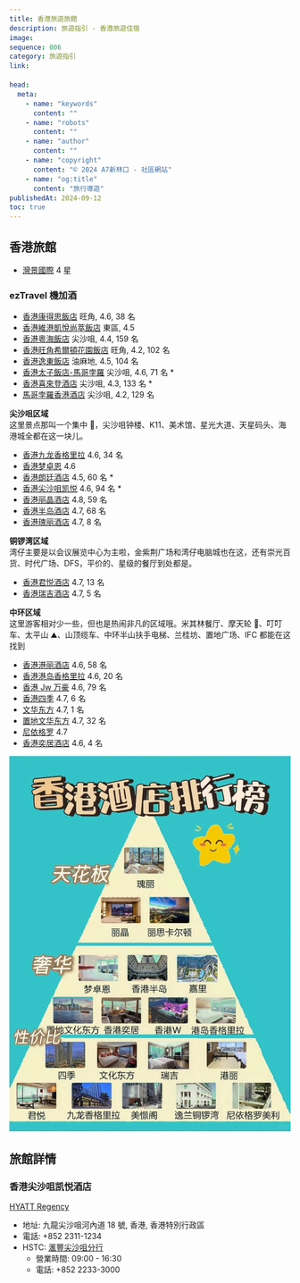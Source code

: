 ```yaml
---
title: 香港旅遊旅館
description: 旅遊指引 - 香港旅遊住宿
image:
sequence: 006
category: 旅遊指引
link:

head:
  meta:
    - name: "keywords"
      content: ""
    - name: "robots"
      content: ""
    - name: "author"
      content: ""
    - name: "copyright"
      content: "© 2024 A7新林口 - 社區網站"
    - name: "og:title"
      content: "旅行導遊"
publishedAt: 2024-09-12
toc: true
---
```


## 香港旅館

- <a href="https://theharbourview.com.hk/tc/">灣景國際</a> 4 星

### ezTravel 機加酒

- <a href="https://tw.trip.com/hotels/detail/?cityId=58&hotelId=344939&checkIn=2024-09-12&checkOut=2024-09-13&adult=2&children=0&subStamp=396&crn=1&ages=&travelpurpose=0&curr=TWD&link=title&hoteluniquekey=H4sIAAAAAAAAAOPazMjFJMEkxMTBKLWCkePV-0lvWQ1eC1u0Vjl-04jpP5TY7-B5-CuQ5TTRIYBnEqMxJwMIvJjkIAhmCE1wUBLn6P-320KggVFi7aclqxkVGC32igcxRDE4sXG83yEnwTKD8XWb6EbGapF17g-lIh12MDKdYNyuvIDp9L21-ruYmDn-qB0CkkeZTzExXGJiuMXE8IiJ4RUTwycmhl9g2SZmhi5mhknMIDWzmBkWMTNI8RqYmqYaGJpbWqYaW5opCGlsbmrfzmZkzQG0XUswPsQzJNwwJbsoNa2svNg8KcWAcRIjU0j4KUYpQ3MjE1MjcwMTMxNTSz1zE1PDFJM0P2eLwnQrZilGNw_GIDYTEzdnS_MoLS5mD28XwS85YbXrzN7aSzGHhLsofli0XuFsxBl7LZCcIUwuibUqQzckPGOhQAFjFyOHAKMHYwRjBeMrRpCeHyDfAwAh7KooZwEAAA&subChannel=&masterhotelid_tracelogid=055e01799e396&NewTaxDescForAmountshowtype0=T&detailFilters=17%7C1~17~1*80%7C0%7C0~80~0&hotelType=normal&barcurr=TWD&locale=zh-TW">香港康得思飯店</a> 旺角, 4.6, 38 名
- <a href="https://tw.trip.com/hotels/detail/?cityId=58&hotelId=17322049&checkIn=2024-09-12&checkOut=2024-09-13&adult=2&children=0&subStamp=416&crn=1&ages=&travelpurpose=0&curr=TWD&link=title&hoteluniquekey=H4sIAAAAAAAAAOO6y8jFJMEkxMTBKHWJkeP6jN6prI5vAnfItR6f4uDp8bBKZN3taQ4BPIUMYJDuMIkxmBPMNJjjIDhrJhB8ne6gJM7R_2-3hUADo8TaT0tWMyowWuwVD2KIYlCSU2DRhGk1hDEsnnEGMXPsZYticGLjeL9RV4JlBuPBBQs5NjKC7HNfmOCwg5HpBOM3vQVMjWsXcuxiYubosToEJG-ynGJiuMTEcIuJ4RETyIRXTAyfmBh-gRU0MTN0MTNMYgYpm8UMkl3EzCDFm2pgYWycbJlmmJaWlqIgpPGqqX07m5E1B9CRWoLxIZ4h4YYp2UWpaWXlxeZJKQaMkxiZQsJPMUoZmhuZmBqZG5iYmZha6pmbmBqmmKT5OVsUplsxSzG6eTAGsRk4O5k4OkZpcTF7eLsIfskJq11n9tZeijkk3EXxw6L1CmcjzthrgeQMYXJJrFUZuiHhGQsFChi7GDkEGD0YIxgrGF8xgvT8AAcCALfkx9iSAQAA&subChannel=&masterhotelid_tracelogid=e0833c9f1fffd&NewTaxDescForAmountshowtype0=T&detailFilters=17%7C1~17~1*80%7C0%7C0~80~0&hotelType=normal&barcurr=TWD&locale=zh-TW">香港維港凱悅尚萃飯店</a> 東區, 4.5
- <a href="https://tw.trip.com/hotels/detail/?cityId=58&hotelId=419933&checkIn=2024-09-12&checkOut=2024-09-13&adult=2&children=0&subStamp=940&crn=1&ages=&travelpurpose=0&curr=TWD&link=title&hoteluniquekey=H4sIAAAAAAAAAOPqYuJikmASYuJglPrPyHF5VtsdVsclBbZc13e3O3i-Cdwh1yrd5RDAU8gAAg7hDo2M1SLr3B_uCnaYxFjCCRY90e8gOGsmEDB3OyiJc_T_220h0MAosfbTktWMCowWe8WDGKIYlOw55k68Zy4gInF2b8cKoLgmzERDGMMi1hFmtieMEcTMsYQ5ipnjCZMTG8ey05ISLDMY716Q3MgIdOHigr9BDjsYmU4wPpVawDRj3w2LXUzMHA8UDgHJ60ynmBguMTHcYmJ4xAQy4xUTwycmkDm_wGqamBm6mBkmMYNUzmIGKVjEzCDFk5SUZm5mYWxgnJZqpCCkca6lfTubkTUH0LlagvEhniHhhinZRalpZeXF5kkpBoyTGJlCwk8xShmaG5mYGpkbmJiZmFrqmZuYGqaYpPk5WxSmWzFLMbp5MAaxORpbGrg5RmlxMXt4uwh-yQmrXWf21l6KOSTcRfHDovUKZyPO2GuB5AxhckmsVRm6IeEZCwUKGLsYOQQYPRgjGCsYXzGC9PwAhQIAxKkrTb0BAAA&subChannel=&masterhotelid_tracelogid=bbf768303fe2&NewTaxDescForAmountshowtype0=T&detailFilters=17%7C1~17~1*80%7C0%7C0~80~0&hotelType=normal&barcurr=TWD&locale=zh-TW">香港粵海飯店</a> 尖沙咀, 4.4, 159 名
- <a href="https://tw.trip.com/hotels/detail/?cityId=58&hotelId=6371974&checkIn=2024-09-12&checkOut=2024-09-13&adult=2&children=0&subStamp=768&crn=1&ages=&travelpurpose=0&curr=TWD&link=button&hoteluniquekey=H4sIAAAAAAAAAOPawsjFJMEkxMTBKLWSkePYvz8XWQ3Wi1qcynGUb30duONSm4OnZkz_oa9SnQ4BPJMYjTkZQKCh20EQzEhod1AS5-j_t9tCoIFRYu2nJasZFRgt9ooHMUQxOLFxdE8Sk2CZwdj2tYV5I2PQDrnW145BDjsYmU4wPpJcwPSma77cLiZmjjUyh4DkKaZTTAyXmBhuMTE8YmJ4xcTwiYnhF1i2iZmhi5lhEjNIzSxmhkXMDFK8JqmWZskGqalJpknGqQpCGqva2rezGVlzAK3XEowP8QwJN0zJLkpNKysvNk9KMWCcxMgUEn6KUcrQ3MjE1MjcwMTMxNRSz9zE1DDFJM3P2aIw3YpZitHNgzGIzdnEyM3RPEqLi9nD20XwS05Y7Tqzt_ZSzCHhLoofFq1XOBtxxl4LJGcIk0tircrQDQnPWChQwNjFyCHA6MEYwVjB-IoRpOcH2PsApQjm1GkBAAA&subChannel=&masterhotelid_tracelogid=4e96c0eeb5b3e&NewTaxDescForAmountshowtype0=T&detailFilters=17%7C1~17~1*80%7C0%7C0~80~0&hotelType=normal&barcurr=TWD&locale=zh-TW">香港旺角希爾頓花園飯店</a> 旺角, 4.2, 102 名
- <a href="https://tw.trip.com/hotels/detail/?cityId=58&hotelId=396346&checkIn=2024-09-12&checkOut=2024-09-13&adult=2&children=0&subStamp=820&crn=1&ages=&travelpurpose=0&curr=TWD&link=title&hoteluniquekey=H4sIAAAAAAAAAOPazMjFJMEkxMTBKLWCkWPqgj9vWA1eC1u0Vjkag0B3k4Nn0A651tepLQ4BPJMYjTkZQCCizUEQzPjX5KAkztH_b7eFQAOjxNpPS1YzKjBa7BUPYohicGLjuPlPUIJlBuOuGRIbGd8EAs1Z7euwg5HpBON3kQVM0_fP1N_FxMzRLH4ISPYwnWJiuMTEcIuJ4RETwysmhk9MDL_Ask3MDF3MDJOYQWpmMTMsYmaQ4km1MEw2MTRITLFITlIQ0vjR1r6dzciaA2i5lmB8iGdIuGFKdlFqWll5sXlSigHjJEamkPBTjFKG5kYmpkbmBiZmJqaWeuYmpoYpJml-zhaF6VbMUoxuHoxBbIbOhmZurlFaXMwe3i6CX3LCateZvbWXYg4Jd1H8sGi9wtmIM_ZaIDlDmFwSa1WGbkh4xkKBAsYuRg4BRg_GCMYKxleMID0_QJ4HAAZ5ecFmAQAA&subChannel=&masterhotelid_tracelogid=e81c410ad8cb&NewTaxDescForAmountshowtype0=T&detailFilters=17%7C1~17~1*80%7C0%7C0~80~0&hotelType=normal&barcurr=TWD&locale=zh-TW">香港逸東飯店</a> 油麻地, 4.5, 104 名
- <a href="https://tw.trip.com/hotels/detail/?cityId=58&hotelId=396354&checkIn=2024-09-12&checkOut=2024-09-13&adult=2&children=0&subStamp=1640&crn=1&ages=&travelpurpose=0&curr=TWD&link=button&hoteluniquekey=H4sIAAAAAAAAAOOazMjFJMEkxMTBKNXByNE1ccssVkdbruuLC9InOHimgQD3JIcAnkmMUpwMIHBksoMgUNaW68dEByc2jv8v5SVYZjAemiGxkbH_0FeNGPsohx2MTCcYW1UXMC1oYNvFxMxxX-MQkLzFfIqJ4RITwy0mhkdMDK-YGD4xMfwCyzYxM3QxM0xiBqmZxcywiJlBitfEwNQ0MckyzdIixcxYQUhjd0f7djYjaw5GBUYtwfgQz5Bww5TsotS0svJi86QUA8ZJjEwh4acYpQzNjUxMjcwNTMxMTC31zE1MDVNM0vycLQrTrZilGN08GIPYjA3NnZ2co7S4mD28XQS_5ITVrjN7ay_FHBLuovhh0XqFsxFn7LVAcoYwuSTWqgzdkPCMhQIFjF2MHAKMHowRjBWMrxhBen6APA8ARFUOnUcBAAA&subChannel=&masterhotelid_tracelogid=4055ab9f98d63&NewTaxDescForAmountshowtype0=T&detailFilters=17%7C1~17~1*80%7C0%7C0~80~0&hotelType=normal&barcurr=TWD&locale=zh-TW">香港太子飯店-馬哥孛羅</a> 尖沙咀, 4.6, 71 名 \*
- <a href="https://tw.trip.com/hotels/detail/?cityId=58&hotelId=385224&checkIn=2024-09-12&checkOut=2024-09-13&adult=2&children=0&subStamp=960&crn=1&ages=&travelpurpose=0&curr=TWD&link=title&hoteluniquekey=H4sIAAAAAAAAAOPi4GKSYBJi4mCU4rUwMDe2NDZPSjI0NkxWENK40dm-nc3ImoNRgVFLMD7EMyTcMCW7KDWtrLzYPCnFgHESI1NI-ClGKUNzIxNTI3MDEzMTU0s9cxNTwxSTND9ni8J0K2YpRjcPxiA2J1djF2eDKD4tZg9vF8MvOWG168ze2iexVmXohoRnLBQoYOxi5BBg9GCMYKxgfMXIHBLu8oPxxEFxAMi6T5mfAAAA&subChannel=&masterhotelid_tracelogid=8073937bb131c&NewTaxDescForAmountshowtype0=T&detailFilters=2%7C2%7C1166~2~2%7C1166*17%7C1~17~1*80%7C0%7C0~80~0&hotelType=normal&barcurr=TWD&locale=zh-TW">香港喜來登酒店</a> 尖沙咀, 4.3, 133 名 \*
- <a href="https://tw.trip.com/hotels/detail/?cityId=58&hotelId=396356&checkIn=2024-09-12&checkOut=2024-09-13&adult=2&children=0&subStamp=900&crn=1&ages=&travelpurpose=0&curr=TWD&link=title&hoteluniquekey=H4sIAAAAAAAAAOOaxsjFJMEkxMTBKNXNyHH7yI63zBYveR2vLy6w5Zrf5uAZ03_oq8ajDocAnkmMUpzfNIB8x24HQQYQ6OhwcGLjaP4pKsEyg_HIDImNjJog5RJBDjsYmU4wHpFcwDT7fcYuJmaObplDQPI40ykmhktMDLeYGB4xMbxiYvjExPALLNvEzNDFzDCJGaRmFjPDImYGKR6jRGMjCwOj1CQTAwsFIY1_Xe3b2YysORgVGLUE40M8Q8INU7KLUtPKyovNk1IMGCcxMoWEn2KUMjQ3MjE1MjcwMTMxtdQzNzE1TDFJ83O2KEy3YpZidPNgDGJzs3R0crSM0uJi9vB2EfySE1a7zuytvRRzSLiL4odF6xXORpyx1wLJGcLkklirMnRDwjMWChQwdjFyCDB6MEYwVjC-YgTp-QHyOwDd6H_QSQEAAA&subChannel=&masterhotelid_tracelogid=2a32802eb408&NewTaxDescForAmountshowtype0=T&detailFilters=17%7C1~17~1*80%7C0%7C0~80~0&hotelType=normal&barcurr=TWD&locale=zh-TW">馬哥孛羅香港酒店</a> 尖沙咀, 4.2, 129 名

**尖沙咀区域**  
这里景点那叫一个集中 👀，尖沙咀钟楼、K11、美术馆、星光大道、天星码头、海港城全都在这一块儿。

- <a href="https://tw.trip.com/hotels/detail/?cityId=58&hotelId=344924&checkIn=2024-09-11&checkOut=2024-09-12&adult=2&children=0&subStamp=560&crn=1&ages=&travelpurpose=0&curr=TWD&link=title&hoteluniquekey=H4sIAAAAAAAAAOOaxcjFJMEkxMTBKNXPyHH5etN-VoO3HBa3Yx2Ddsi1vi6Y5-A5a-bMmZL7FjgE8ExilOI8ewYIwhY5CFaLrHNPDFrg4MTGsbndWoJlBuOdNtGNjFzXFxfYRmU47GBkOsF4x2UB07HGJQK7mJg5zngfApIf2E4xMVxiYrjFxPCIieEVE8MnJoZfYNkmZoYuZoZJzCA1s5gZFjEzSPGaWyabpViapJokGqcYKQhpPP_Stp3NyJqDUYFRSzA-xDMk3DAluyg1ray82DwpxYBxEiNTSPgpRilDcyMTUyNzAxMzE1NLPXMTU8MUkzQ_Z4vCdCtmKUY3D8YgNmMzA0cD5ygtLmYPbxfB3XUH826YvbWXYg4Jd1HkeRX9rCTyjL0WSM4QJpfEWpWhGxKesUCggLGLkUOA0YMxgrGC8RUjSM8PkO8BmCeM5k4BAAA&subChannel=&masterhotelid_tracelogid=79c6d94e4a3d2&NewTaxDescForAmountshowtype0=T&detailFilters=17%7C1~17~1*80%7C0%7C0~80~0&hotelType=normal&barcurr=TWD&locale=zh-TW">香港九龙香格里拉</a> 4.6, 34 名
- <a href="https://tw.trip.com/hotels/detail/?cityId=58&hotelId=112008968&checkIn=2024-09-11&checkOut=2024-09-12&adult=2&children=0&subStamp=1110&crn=1&ages=&travelpurpose=0&curr=TWD&link=title&hoteluniquekey=H4sIAAAAAAAAAOOazcjFJMEkxMTBKDWBkaNh8d8nrAan2C12xjhWi6xzfyg93cETRFdlz3QI4JnEKMXJAAI3ZjsIFtpyXV_cMMPBiY3jwisdCZYZjB37tphuZDx7Bghqkhx2MDKdYJxmsoCpee0-k11MzBybLA8ByTmsp5gYLjEx3GJieMTE8IqJ4RMTwy-wbBMzQxczwyRmkJpZzAyLmBmkeFMtzU1M0kyNLFKT08wVhDTmf2nbzmZkzcGowKglGB_iGRJumJJdlJpWVl5snpRiwDiJkSkk_BSjlKG5kYmpkbmBiZmJqaWeuYmpYYpJmp-zRWG6FbMUo5sHYxCbm6WBoZFblBYXs4e3i-DuuoN5N8ze2ksxh4S7KPK8in5WEnnGXgskZwiTS2KtytANCc9YIFDA2MXIIcDowRjBWMH4ihGk5wfY-wBgTKrNUAEAAA&subChannel=&masterhotelid_tracelogid=e9744f528ecf7&NewTaxDescForAmountshowtype0=T&detailFilters=17%7C1~17~1*80%7C0%7C0~80~0&hotelType=normal&barcurr=TWD&locale=zh-TW">香港梦卓恩</a> 4.6
- <a href="https://tw.trip.com/hotels/detail/?cityId=58&hotelId=344937&checkIn=2024-09-11&checkOut=2024-09-12&adult=2&children=0&subStamp=400&crn=1&ages=&travelpurpose=0&curr=TWD&link=title&hoteluniquekey=H4sIAAAAAAAAAOPazMjFJMEkxMTBKLWCkeP7494GVoPXwhatVY4eD6tE1qVOdfC05bq-uKBzukMAzyRGY04GEDgx00EQzHg11UFJnKP_324LgQZGibWflqxmVGC02CsexBDF4MTGcfSgpgTLDMaXbaIbGde5Aw2US3TYwch0gnGFwQKmjzMu6O9iYuaYZHoISL5iOcXEcImJ4RYTwyMmhldMDJ-YGH6BZZuYGbqYGSYxg9TMYmZYxMwgxWuWaGJokWxsYGBpnJaoIKQx5WvbdjYjaw6g7VqC8SGeIeGGKdlFqWll5cXmSSkGjJMYmULCTzFKGZobmZgamRuYmJmYWuqZm5gappik-TlbFKZbMUsxunkwBrFZuLo5OjtGaXExe3i7CO6uO5h3w-ytvRRzSLiLIs-r6GclkWfstUByhjC5JNaqDN2Q8IwFAgWMXYwcAowejBGMFYyvGEF6foB8DwA7MNd_ZwEAAA&subChannel=&masterhotelid_tracelogid=6a418c30093fa&NewTaxDescForAmountshowtype0=T&detailFilters=17%7C1~17~1*80%7C0%7C0~80~0&hotelType=normal&barcurr=TWD&locale=zh-TW">香港朗廷酒店</a> 4.5, 60 名 \*
- <a href="https://tw.trip.com/hotels/detail/?cityId=58&hotelId=425422&checkIn=2024-09-11&checkOut=2024-09-12&adult=2&children=0&subStamp=468&crn=1&ages=&travelpurpose=0&curr=TWD&link=title&hoteluniquekey=H4sIAAAAAAAAAOOaxsjFJMEkxMTBKNXNyLH85LbnrAaHWB13yLW-vjhloYNnGhA8C1vsEMAziVGKkwEE9Jc6CIKE0-4vcnBi4_g220WCZQbjud-SGxkfVomsc1fMcdjByHSCcaP_AqZ_W1h2MTFzrAw_BCR_sJ9iYrjExHCLieERE8MrJoZPTAy_wLJNzAxdzAyTmEFqZjEzLGJmkOJNTUxLTTU1MjazNE40UxDSePq1bTubkTUHowKjlmB8iGdIuGFKdlFqWll5sXlSigHjJEamkPBTjFKG5kYmpkbmBiZmJqaWeuYmpoYpJml-zhaF6VbMUoxuHoxBbMamrs5OJlFaXMwe3i6Cu-sO5t0we2svxRwS7qLI8yr6WUnkGXstkJwhTC6JtSpDNyQ8Y4FAAWMXI4cAowdjBGMF4ytGkJ4fIM8DAMDO95VKAQAA&subChannel=&masterhotelid_tracelogid=eafee523693a6&NewTaxDescForAmountshowtype0=T&detailFilters=17%7C1~17~1*80%7C0%7C0~80~0&hotelType=normal&barcurr=TWD&locale=zh-TW">香港尖沙咀凯悦</a> 4.6, 94 名 \*
- <a href="https://tw.trip.com/hotels/detail/?cityId=58&hotelId=106246325&checkIn=2024-09-11&checkOut=2024-09-12&adult=2&children=0&subStamp=891&crn=1&ages=&travelpurpose=0&curr=TWD&link=title&hoteluniquekey=H4sIAAAAAAAAAON6wcjFJMEkxMTBKHWXkaOj7fREVoNOTovFcY6aMf2Hvl5Y7eB5-KtGDP_MdQ4BPI2MaSCgZuowiTGSkwEEDm1wEDx7BggurXFQEufo_7fbQqCBUWLtpyWrGRUYLfaKBzFEMSipcLQe7NcQKAeJiDrCDPGEMYBqmDjindg4Zn_PlmCZwbj14RWjjYxgYx3KHHYwMp1gPFO7gOnjkytGu5hYOKZ0MR5iYuY4wXOKieESE8MtJoZHTAyvmBg-MQFN-QVR0MTM0MXMMIkZpGwWM8MiZgYp3hSDJDNzQ6OkNEuTZDMFIY1p39q2sxlZcwAdqiUYH-IZEm6Ykl2UmlZWXmyelGLAOImRKST8FKOUobmRiamRuYGJmYmppZ65ialhikman7NFYboVsxSjmwdjEJuBm6urhWWUFhezh7eL4O66g3k3zN7aSzGHhLso8ryKflYSecZeCyRnCJNLYq3K0A0Jz1ggUMDYxcghwOjBGMFYwfiKEaTnBzgIAOj6QMCdAQAA&subChannel=&masterhotelid_tracelogid=d0b6712bf94c6&NewTaxDescForAmountshowtype0=T&detailFilters=2%7C2%7C1214~2~2%7C1214*17%7C1~17~1*80%7C0%7C0~80~0&hotelType=normal&barcurr=TWD&locale=zh-TW">香港丽晶酒店</a> 4.8, 59 名
- <a href="https://tw.trip.com/hotels/detail/?cityId=58&hotelId=425083&checkIn=2024-09-11&checkOut=2024-09-12&adult=2&children=0&subStamp=540&crn=1&ages=&travelpurpose=0&curr=TWD&link=title&hoteluniquekey=H4sIAAAAAAAAAOOaxsjFJMEkxMTBKNXNyDHj-sVPrI4x_Ye-asxa6-DJdX1xwV_3DQ4BPJMYpTg9HlaJ5F3d6CDIAAIZGxyc2DimvyuSYJnB-PuH5EbGw181YvrXlTvsYGQ6wXillXEB08UGtl1MLBzNkxkPMTFzrOc9xcRwiYnhFhPDIyaGV0wMn5gYfkGkm5gZupgZJjGDFM1iZljEzCDFa5lkmWpknphoZGlkYaogpLH5W9t2NiNrDkYFRi3B-BDPkHDDlOyi1LSy8mLzpBQDxkmMTCHhpxilDM2NTEyNzA1MzExMLfXMTUwNU0zS_JwtCtOtmKUY3TwYg9jMXS2cncyitLiYPbxdBHfXHcy7YfbWXoo5JNxFkedV9LOSyDP2WiA5Q5hcEmtVhm5IeMYCgQLGLkYOAUYPxgjGCsZXjCA9P0D-BwBmMSlXSgEAAA&subChannel=&masterhotelid_tracelogid=9b9e27aa29285&NewTaxDescForAmountshowtype0=T&detailFilters=2%7C2%7C162~2~2%7C162*17%7C1~17~1*80%7C0%7C0~80~0&hotelType=normal&barcurr=TWD&locale=zh-TW">香港半岛酒店</a> 4.7, 68 名
- <a href="https://tw.trip.com/hotels/detail/?cityId=58&hotelId=25831219&checkIn=2024-09-11&checkOut=2024-09-12&adult=2&children=0&subStamp=380&crn=1&ages=&travelpurpose=0&curr=TWD&link=title&hoteluniquekey=H4sIAAAAAAAAAONawMjFJMEkxMTBKDWVkeN817zbrAYvhC26mhgdNWP6D33dscnB85tGTL_TjC0OATyTGKU5GUCgf5uDIIh2WLDZwYmdY_PSiYwSLDMYN59bwbOR8ewZIPhS67CDkekEY-dKxgVMB25d0N_FxMLxdyfjISZmji8Cp5gYLjEx3GJieMTE8IqJ4RMTwy-IdBMzQxczwyRmkKJZzAyLmBmkeE0MjCySksxMLVNNTFIVhDQefGvbzmZkzcGowKglGB_iGRJumJJdlJpWVl5snpRiwDiJkSkk_BSjlKG5kYmpkbmBiZmJqaWeuYmpYYpJmp-zRWG6FbMUo5sHYxCbhbGjgZFTlBYXs4e3i-DuuoN5N8ze2ksxh4S7KPK8in5WEnnGXgskZwiTS2KtytANCc9YIFDA2MXIIcDowRjBWMH4ihGk5wc4BADuHW5BVQEAAA&subChannel=&masterhotelid_tracelogid=4028bb659e44e&NewTaxDescForAmountshowtype0=T&detailFilters=17%7C1~17~1*80%7C0%7C0~80~0&hotelType=normal&barcurr=TWD&locale=zh-TW">香港瑰丽酒店</a> 4.7, 8 名

**铜锣湾区域**  
湾仔主要是以会议展览中心为主啦，金紫荆广场和湾仔电脑城也在这，还有崇光百货、时代广场、DFS，平价的、星级的餐厅到处都是。

- <a href="https://tw.trip.com/hotels/detail/?cityId=58&hotelId=344917&checkIn=2024-09-11&checkOut=2024-09-12&adult=2&children=0&subStamp=825&crn=1&ages=&travelpurpose=0&curr=TWD&link=title&hoteluniquekey=H4sIAAAAAAAAAOOazsjFJMEkxMTBKNXDyLHwzb9HrAaHWB2rRda5J0qtdvCUb30daHFhrUMAzyRGKU4GEAjZ4CAIZkisdXBi4_gzJVOCZQbj1TbRjYwg1TvWlTrsYGQ6wbixagHTAbNdTCwc59sYDzExc8zjOcXEcImJ4RYTwyMmhldMDJ-YGH5BpJuYGbqYGSYxgxTNYmZYxMwgxWuWmmxmmGSSZGBiYmSoIKTR9b1tO5uRNQejAqOWYHyIZ0i4YUp2UWpaWXmxeVKKAeMkRqaQ8FOMUobmRiamRuYGJmYmppZ65iamhikmaX7OFoXpVsxSjG4ejEFsZuaulqZuUVpczB7eLoK76w7m3TB7ay_FHBLuosjzKvpZSeQZey2QnCFMLom1KkM3JDxjgUABYxcjhwCjB2MEYwXjK0aQnh8g3wMAYj8a60sBAAA&subChannel=&masterhotelid_tracelogid=6ec61b4b04421&NewTaxDescForAmountshowtype0=T&detailFilters=2%7C2%7C25~2~2%7C25*17%7C1~17~1*80%7C0%7C0~80~0&hotelType=normal&barcurr=TWD&locale=zh-TW">香港君悦酒店</a> 4.7, 13 名
- <a href="https://tw.trip.com/hotels/detail/?cityId=58&hotelId=33501798&checkIn=2024-09-11&checkOut=2024-09-12&adult=2&children=0&subStamp=1080&crn=1&ages=&travelpurpose=0&curr=TWD&link=title&hoteluniquekey=H4sIAAAAAAAAAAGgAF__CggKAhgCEgIIARoNZTE4ZjU0MjVhYTExMSASKKn3hrcGMjsIASABKhFfVElUVzFka3JlZnZ3czdiZDABkgECVFfKARoxNzI0NTI3MDQ2NDU5Ljc0NTFkNGZOQzhxZzoDGgFGSAFSBjJBRUY5NVoOKgNIS0Qxu37Bbtg27T9iBXpoLVRXaKAQcAGKAQgQAUgBWAF4AeoBA1RXRPgB5uT8D0obOCCgAAAA&subChannel=&masterhotelid_tracelogid=e18f5425aa111&NewTaxDescForAmountshowtype0=T&detailFilters=17%7C1~17~1*80%7C0%7C0~80~0&hotelType=normal&barcurr=TWD&locale=zh-TW">香港瑞吉酒店</a> 4.7, 5 名

**中环区域**  
这里游客相对少一些，但也是热闹非凡的区域哦。米其林餐厅、摩天轮 🎡、叮叮车、太平山 ⛰、山顶缆车、中环半山扶手电梯、兰桂坊、置地广场、IFC 都能在这找到

- <a href="https://tw.trip.com/hotels/detail/?cityId=58&hotelId=344943&checkIn=2024-09-11&checkOut=2024-09-12&adult=2&children=0&subStamp=380&crn=1&ages=&travelpurpose=0&curr=TWD&link=title&hoteluniquekey=H4sIAAAAAAAAAOPazMjFJMEkxMTBKLWCkeP1s-cfWA3Wi1qcynE8_FUjpr9riYNn0A651uwZyxwCeCYxGnMygMCBFQ6Cs2YCAedSByVxjv5_uy0EGhgl1n5asppRgdFir3gQQxSDExtHwy1_CZYZjO_bRDcyVousc3-YV-Cwg5HpBOODmAVME5b8k9vFxMzRnHYISC7mPMXEcImJ4RYTwyMmhldMDJ-YGH6BZZuYGbqYGSYxg9TMYmZYxMwgxWtkkJZikmxuaWyenGKiIKTx5HvbdjYjaw6g7VqC8SGeIeGGKdlFqWll5cXmSSkGjJMYmULCTzFKGZobmZgamRuYmJmYWuqZm5gappik-TlbFKZbMUsxunkwBrG5GAMVuURpcTF7eLsI7q47mHfD7K29FHNIuIsiz6voZyWRZ-y1QHKGMLkk1qoM3ZDwjAUCBYxdjBwCjB6MEYwVjK8YQXp-gHwPAMQ2wLRnAQAA&subChannel=&masterhotelid_tracelogid=20fd4c7937cd4&NewTaxDescForAmountshowtype0=T&detailFilters=17%7C1~17~1*80%7C0%7C0~80~0&hotelType=normal&barcurr=TWD&locale=zh-TW">香港港丽酒店</a> 4.6, 58 名
- <a href="https://tw.trip.com/hotels/detail/?cityId=58&hotelId=344948&checkIn=2024-09-11&checkOut=2024-09-12&adult=2&children=0&subStamp=444&crn=1&ages=&travelpurpose=0&curr=TWD&link=title&hoteluniquekey=H4sIAAAAAAAAAOM6zcjFJMEkxMTBKHWAkWNW18rLrAZvOSxuxzr2H_qqEXNjuYMniHHHapVDAE8hAwgsKHKYxGjFCWZ7rHcQbH0duEPu-moHJTkFFk2YCkMYw-IZZxAzxwGuKAYnNo6Z91IkWGYwfmkT3cgIViBS7LCDkekE4_XsBUynFi4R2MXEwvGzgfEQEzPHI65TTAyXmBhuMTE8YgKZ8IqJ4RMTwy-IiiZmhi5mhknMIHWzmEHSi5gZpHiN0lLTLAxTzQwtU1LMFYQ0Zvxo285mZM3BqMCoJRgf4hkSbpiSXZSaVlZebJ6UYsA4iZEpJPwUo5ShuZGJqZG5gYmZiamlnrmJqWGKSZqfs0VhuhWzFKObB2MQm4WJsaOTW5QWF7OHt4vg7rqDeTfM3tpLMYeEuyjyvIp-VhJ5xl4LJGcIk0tircrQDQnPWCBQwNjFyCHA6MEYwVjB-IoRpOcHKBQAfTpIf38BAAA&subChannel=&masterhotelid_tracelogid=2fef81e619dd7&NewTaxDescForAmountshowtype0=T&detailFilters=17%7C1~17~1*80%7C0%7C0~80~0&hotelType=normal&barcurr=TWD&locale=zh-TW">香港港岛香格里拉</a> 4.6, 20 名
- <a href="https://tw.trip.com/hotels/detail/?cityId=58&hotelId=344955&checkIn=2024-09-11&checkOut=2024-09-12&adult=2&children=0&subStamp=475&crn=1&ages=&travelpurpose=0&curr=TWD&link=title&hoteluniquekey=H4sIAAAAAAAAAOOaxcjFJMEkxMTBKNXPyLFg-bxpLAaPBS0-CToyAEGD9AoHz5j-Q19XtKxyCOCZxCjFCRJm4FnrILhDrvV1oOtKByc2julHYyVYZjD-bhPdyPiwSmSdu2exww5GphOMb3MWMB348lpxFxMzx73yQ0DyI9cpJoZLTAy3mBgeMTG8YmL4xMTwCyzbxMzQxcwwiRmkZhYzwyJmBineRItEMzNT0xSz1BRTIwUhjQs_2razGVlzMCowagnGh3iGhBumZBelppWVF5snpRgwTmJkCgk_xShlaG5kYmpkbmBiZmJqqWduYmqYYpLm52xRmG7FLMXo5sEYxOZq5Gpg6hSlxcXs4e0iuLvuYN4Ns7f2Uswh4S6KPK-in5VEnrHXAskZwuSSWKsydEPCMxYIFDB2MXIIMHowRjBWML5iBOn5AfI9ADbMr4ZOAQAA&subChannel=&masterhotelid_tracelogid=a8a6655d6ed52&NewTaxDescForAmountshowtype0=T&detailFilters=17%7C1~17~1*80%7C0%7C0~80~0&hotelType=normal&barcurr=TWD&locale=zh-TW">香港 Jw 万豪</a> 4.6, 79 名
- <a href="https://tw.trip.com/hotels/detail/?cityId=58&hotelId=425551&checkIn=2024-09-11&checkOut=2024-09-12&adult=2&children=0&subStamp=810&crn=1&ages=&travelpurpose=0&curr=TWD&link=title&hoteluniquekey=H4sIAAAAAAAAAOPi4GKSYBJi4mCU4jU3TjY1MrJISTE3TTJSENJo_Nm2nc3ImoNRgVFLMD7EMyTcMCW7KDWtrLzYPCnFgHESI1NI-ClGKUNzIxNTI3MDEzMTU0s9cxNTwxSTND9ni8J0K2YpRjcPxiA2J6DBrsZRfFrMHt4uhrvrDubdMHtrn8RalaEbEp6xQKCAsYuRQ4DRgzGCsYLxFSNzSLjLD8bzfyQBIC7Wip8AAAA&subChannel=&masterhotelid_tracelogid=73c5228dd75b2&NewTaxDescForAmountshowtype0=T&detailFilters=2%7C2%7C163~2~2%7C163*17%7C1~17~1*80%7C0%7C0~80~0&hotelType=normal&barcurr=TWD&locale=zh-TW">香港四季</a> 4.7, 6 名
- <a href="https://tw.trip.com/hotels/taipei-hotel-detail-926224/mandarin-oriental-taipei/">文华东方</a> 4.7, 1 名
- <a href="https://hk.trip.com/hotels/hong-kong-hotel-detail-344941/the-landmark-mandarin-oriental-hk/">置地文华东方</a> 4.7, 32 名
- <a href="https://tw.trip.com/hotels/detail/?cityId=58&hotelId=11688823&checkIn=2024-09-12&checkOut=2024-09-13&adult=2&children=0&subStamp=132&crn=1&ages=&travelpurpose=0&curr=TWD&link=title&hoteluniquekey=H4sIAAAAAAAAAONax8jFJMEkxMTBKLWYkePHss-PWB1bXwfumPduqYPnOveHVSIKKxwCeCYxGnMygEDuKgdBruuLC2zLljkoiXP0_9ttIdDAKLH205LVjAqMFnvFgxiiGJzYOB72hEqwzGD8vu0k60ZGD6Ax67oLHXYwMp1gbE5ewLRo3w2LXUzMHN9zDgHJL5ynmBguMTHcYmJ4xMTwionhExPDL7BsEzNDFzPDJGaQmlnMDIuYGaR4jVKMTNPMjC1NUw2T0hSENDp-tW1nM7LmAFqvJRgf4hkSbpiSXZSaVlZebJ6UYsA4iZEpJPwUo5ShuZGJqZG5gYmZiamlnrmJqWGKSZqfs0VhuhWzFKObB2MQm7mjiaGBSZQWF7OHt4vg7rqDeTfM3tpLMYeEuyjyvIp-VhJ5xl4LJGcIk0tircrQDQnPWChQwNjFyCHA6MEYwVjB-IoRpOcH2PsAX4PA0WMBAAA&subChannel=&masterhotelid_tracelogid=2d25f6395e1bf&NewTaxDescForAmountshowtype0=T&detailFilters=17%7C1~17~1*80%7C0%7C0~80~0&hotelType=normal&barcurr=TWD&locale=zh-TW">尼依格罗</a> 4.7
- <a href="https://tw.trip.com/hotels/detail/?cityId=58&hotelId=436863&checkIn=2024-09-12&checkOut=2024-09-13&adult=2&children=0&subStamp=900&crn=1&ages=&travelpurpose=0&curr=TWD&link=title&hoteluniquekey=H4sIAAAAAAAAAOO6y8TFJMEkxMTBKHWJiaP9045pLAYXuC1WZTnKt74OtLix0sEzDQTy1jgE8BQygMCMqQ6NjEE75Fpfz-12mMS4j5ETLFyz1UEQzHixyUHJgePp4xZTAX2J-09fH2ZUYNQEyxTUOxjCGBaNgo4QQ6odPGGMIGaOO4JRzByn-ZXsOSb-2KcgkCcxc9rXQKwG7OXDa4CcAgtEU0M5VBOQYfGME6hkHm8UgxM7x_P1XYwSLDMY_1-R2shoy3V9ccHGEocdjEwnGB-XLGC6snyN2i4mFo4JGxkPMTFzXOc-xcRwiYnhFhPDIyD3msErJoZPQMY0-V8QRU3MDF3MDJOYQUpnMYNULGJmkOK1MDQ0NDdISjQ0Tk5LVRDSWPqrbTubkTUHMFC0BONDPEPCDVOyi1LTysqLzZNSDBgnMTKFhJ9ilDI0NzIxNTI3MDEzMbXUMzcxNUwxSfNztihMt2KWYnTzYAxiczQxN3A0jtLiYvbwdhHcXXcw74bZW3sp5pBwF0WeV9HPSiLP2GuB5AxhckmsVRm6IeEZCwUKGLsYOQQYPRgjGCsYXzGC9PwABQQAOIb4AxECAAA&subChannel=&masterhotelid_tracelogid=811170ba13cfe&NewTaxDescForAmountshowtype0=T&detailFilters=17%7C1~17~1*80%7C0%7C0~80~0&hotelType=normal&barcurr=TWD&locale=zh-TW">香港奕居酒店</a> 4.6, 4 名

![v005-05.jpeg](/images/travel/v005-05.jpeg)

## 旅館詳情

### 香港尖沙咀凯悦酒店

<a href="https://www.hyatt.com/zh-CN/hotel/china/hyatt-regency-hong-kong-tsim-sha-tsui/honhr">HYATT Regency</a>

- 地址: 九龍尖沙咀河內道 18 號, 香港, 香港特別行政區
- 電話: +852 2311-1234
- HSTC: <a href="https://www.google.com/maps/place/%E6%BB%99%E8%B1%90%E5%B0%96%E6%B2%99%E5%92%80%E5%88%86%E8%A1%8C/@22.298838,114.1716058,19z/data=!3m1!4b1!4m6!3m5!1s0x340400edc004d0b1:0x8ab926c5008c33b6!8m2!3d22.298838!4d114.1722509!16s%2Fg%2F11g81rm7cr?authuser=0&entry=ttu&g_ep=EgoyMDI0MDkxMS4wIKXMDSoASAFQAw%3D%3D">滙豐尖沙咀分行</a>
  - 營業時間: 09:00 - 16:30
  - 電話: +852 2233-3000

